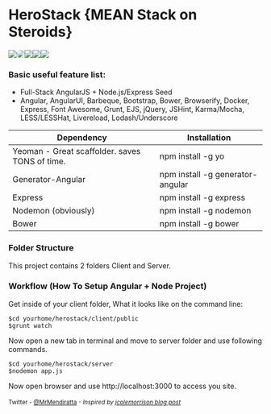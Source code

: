 # HeroStack {MEAN Stack on Steroids}

<img style="float: left;" src="https://www.angularjs.org/favicon.ico">

<img style="float: left;border-radius:46px;" src="http://www.bobix.co.uk/images/icon_nodejs.png">

<img style="float: left;" src="https://wooster.checkmy.ws/assets/img/thumbs/post_sidebar/yeoman-logo.png">

<img style="float: left;" src="https://gemnasium.com/assets/logos/languages/bower-3f0a4b05c109d8323c00061e7756157a.png">

<img src="https://avatars.githubusercontent.com/u/1630826?v=3&s=64"/>

<div style="clear:both"></div>

### Basic useful feature list:

 * Full-Stack AngularJS + Node.js/Express Seed
 * Angular, AngularUI, Barbeque, Bootstrap, Bower, Browserify, Docker, Express, Font Awesome, Grunt, EJS, jQuery, JSHint, Karma/Mocha, LESS/LESSHat, Livereload, Lodash/Underscore

| Dependency  									 | Installation  			 |
| ---------------------------------------------- | ------------------------- |
| Yeoman - Great scaffolder. saves TONS of time. | npm install -g yo 		 |
| Generator-Angular       						 | npm install -g generator-angular  |
| Express       								 | npm install -g express    |
| Nodemon (obviously)       					 | npm install -g nodemon    |
| Bower       									 | npm install -g bower      |


### Folder Structure
This project contains 2 folders Client and Server.

### Workflow (How To Setup Angular + Node Project)
Get inside of your client folder, What it looks like on the command line:

```
$cd yourhome/herostack/client/public
$grunt watch
```

Now open a new tab in terminal and move to server folder and use following commands.
```
$cd yourhome/herostack/server
$nodemon app.js
```
Now open browser and use http://localhost:3000 to access you site.


<small>Twitter - [@MrMendiratta](http://www.twitter.com/mrmendiratta)</small> &middot; <small><i>Inspired by [jcolemorrison blog post](http://start.jcolemorrison.com/how-i-setup-angular-node-projects/)</i></small>